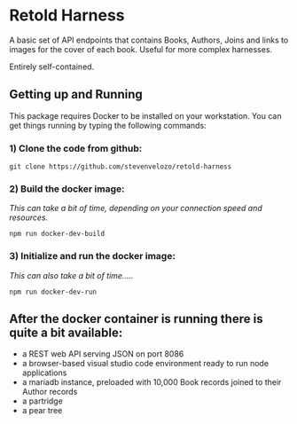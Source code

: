 # Retold Harness

A basic set of API endpoints that contains Books, Authors, Joins and links to 
images for the cover of each book.  Useful for more complex harnesses.  

Entirely self-contained.

## Getting up and Running

This package requires Docker to be installed on your workstation.  You can get 
things running by typing the following commands:

### 1) Clone the code from github:

```
git clone https://github.com/stevenvelozo/retold-harness
```

### 2) Build the docker image:

_This can take a bit of time, depending on your connection speed and resources._

```
npm run docker-dev-build
```

### 3) Initialize and run the docker image:

_This can also take a bit of time....._

```
npm run docker-dev-run
```

## After the docker container is running there is quite a bit available:

* a REST web API serving JSON on port 8086
* a browser-based visual studio code environment ready to run node applications
* a mariadb instance, preloaded with 10,000 Book records joined to their Author records
* a partridge
* a pear tree

